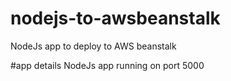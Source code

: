 # nodejs-to-awsbeanstalk
 NodeJs app to deploy to AWS beanstalk

 #app details
 NodeJs app running on port 5000
